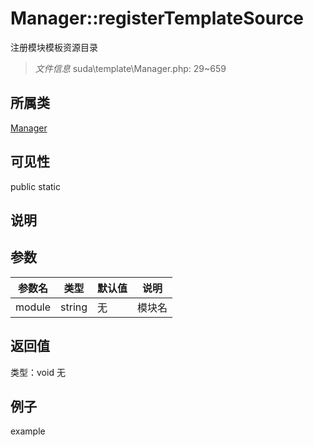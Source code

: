 # Manager::registerTemplateSource
注册模块模板资源目录
> *文件信息* suda\template\Manager.php: 29~659
## 所属类 

[Manager](../Manager.md)

## 可见性

  public  static
## 说明



## 参数

| 参数名 | 类型 | 默认值 | 说明 |
|--------|-----|-------|-------|
| module |  string | 无 |  模块名 |

## 返回值
类型：void
无

## 例子

example